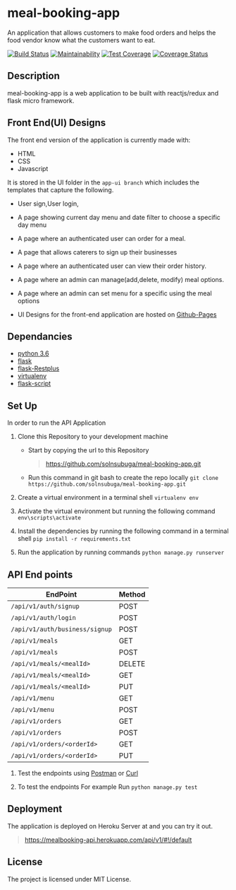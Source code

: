 # meal-booking-app

An application that allows customers to make food orders and helps the food vendor know what the customers want to eat.

[![Build Status](https://travis-ci.org/solnsubuga/meal-booking-app.svg?branch=master)](https://travis-ci.org/solnsubuga/meal-booking-app) 
[![Maintainability](https://api.codeclimate.com/v1/badges/4f5531763259f4e6d2ae/maintainability)](https://codeclimate.com/github/solnsubuga/meal-booking-app/maintainability) [![Test Coverage](https://api.codeclimate.com/v1/badges/4f5531763259f4e6d2ae/test_coverage)](https://codeclimate.com/github/solnsubuga/meal-booking-app/test_coverage)
[![Coverage Status](https://coveralls.io/repos/github/solnsubuga/meal-booking-app/badge.svg?branch=master)](https://coveralls.io/github/solnsubuga/meal-booking-app?branch=master)

## Description

meal-booking-app is a web application to be built with reactjs/redux and flask micro framework.

## Front End(UI) Designs

The front end version of the application is currently made with:

* HTML
* CSS
* Javascript

It is stored in the UI folder in the `app-ui branch` which includes the templates that capture the following.

* User sign,User login,
* A page showing current day menu and date filter to choose a specific day menu
* A page where an authenticated user can order for a meal.
* A page that allows caterers to sign up their businesses
* A page where an authenticated user can view their order history.
* A page where an admin can manage(add,delete, modify) meal options.
* A page where an admin can set menu for a specific using the meal options

* UI Designs for the front-end application are hosted on [Github-Pages](https://solnsubuga.github.io/meal-booking-app/ui/)

## Dependancies

* [python 3.6](https://www.python.org/downloads/release/python-360/)
* [flask](flask.pocoo.org/)
* [flask-Restplus](https://flask-restplus.readthedocs.io/)
* [virtualenv](https://virtualenv.pypa.io/en/stable/)
* [flask-script]()

## Set Up

In order to run the API Application

1.  Clone this Repository to your development machine

    * Start by copying the url to this Repository
      > https://github.com/solnsubuga/meal-booking-app.git
    * Run this command in git bash to create the repo locally
      `git clone https://github.com/solnsubuga/meal-booking-app.git`

2.  Create a virtual environment in a terminal shell `virtualenv env`

3.  Activate the virtual environment but running the following command `env\scripts\activate`

4.  Install the dependencies by running the following command in a terminal shell `pip install -r requirements.txt`

5.  Run the application by running commands `python manage.py runserver`

## API End points

| EndPoint                       | Method |
| ------------------------------ | ------ |
| `/api/v1/auth/signup`          | POST   |
| `/api/v1/auth/login`           | POST   |
| `/api/v1/auth/business/signup` | POST   |
| `/api/v1/meals`                | GET    |
| `/api/v1/meals`                | POST   |
| `/api/v1/meals/<mealId>`       | DELETE |
| `/api/v1/meals/<mealId>`       | GET    |
| `/api/v1/meals/<mealId>`       | PUT    |
| `/api/v1/menu`                 | GET    |
| `/api/v1/menu`                 | POST   |
| `/api/v1/orders`               | GET    |
| `/api/v1/orders`               | POST   |
| `/api/v1/orders/<orderId>`     | GET    |
| `/api/v1/orders/<orderId>`     | PUT    |

1.  Test the endpoints using [Postman](https://www.getpostman.com/) or [Curl](https://curl.haxx.se/)

2.  To test the endpoints For example Run `python manage.py test`

## Deployment

The application is deployed on Heroku Server at and you can try it out.

>https://mealbooking-api.herokuapp.com/api/v1/#!/default

## License

The project is licensed under MIT License.